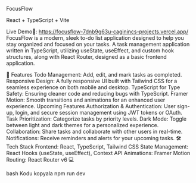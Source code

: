 FocusFlow

React + TypeScript + Vite

 Live Demo🚀: https://focusflow-7dnb9g63u-caginincs-projects.vercel.app/
FocusFlow is a modern, sleek to-do list application designed to help you stay organized and focused on your tasks. A task management application written in TypeScript, utilizing useState, useEffect, and custom hook structures, along with React Router, designed as a basic frontend application.

🚀 Features
Todo Management: Add, edit, and mark tasks as completed.
Responsive Design: A fully responsive UI built with Tailwind CSS for a seamless experience on both mobile and desktop.
TypeScript for Type Safety: Ensuring cleaner code and reducing bugs with TypeScript.
Framer Motion: Smooth transitions and animations for an enhanced user experience.
Upcoming Features
Authorization & Authentication: User sign-up, login, and secure session management using JWT tokens or OAuth.
Task Prioritization: Categorize tasks by priority levels.
Dark Mode: Toggle between light and dark themes for a personalized experience.
Collaboration: Share tasks and collaborate with other users in real-time.
Notifications: Receive reminders and alerts for your upcoming tasks.
🛠️ Tech Stack
Frontend: React, TypeScript, Tailwind CSS
State Management: React Hooks (useState, useEffect), Context API
Animations: Framer Motion
Routing: React Router v6
💻 



bash
Kodu kopyala
npm run dev
